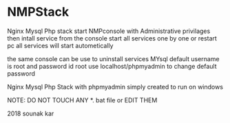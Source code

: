 # NMPStack
Nginx Mysql Php stack
start NMPconsole with Administrative privilages 
then intall service from the console
start all services one by one or restart pc
all services will start autometically

the same console can be use to uninstall services
MYsql default username is root and password id root
use localhost/phpmyadmin to change default password 

Nginx Mysql Php Stack with phpmyadmin
simply created to run on windows 

NOTE: DO NOT TOUCH ANY *. bat file or EDIT THEM

2018 sounak kar


